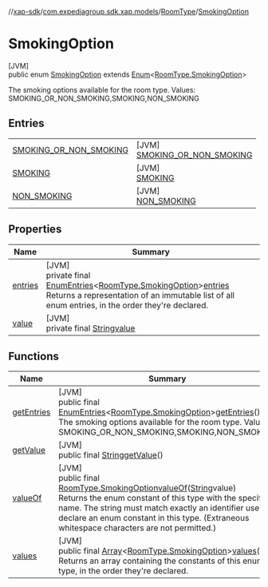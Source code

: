 //[xap-sdk](../../../../index.md)/[com.expediagroup.sdk.xap.models](../../index.md)/[RoomType](../index.md)/[SmokingOption](index.md)

# SmokingOption

[JVM]\
public enum [SmokingOption](index.md) extends [Enum](https://docs.oracle.com/javase/8/docs/api/java/lang/Enum.html)&lt;[RoomType.SmokingOption](index.md)&gt;

The smoking options available for the room type. Values: SMOKING_OR_NON_SMOKING,SMOKING,NON_SMOKING

## Entries

| | |
|---|---|
| [SMOKING_OR_NON_SMOKING](-s-m-o-k-i-n-g_-o-r_-n-o-n_-s-m-o-k-i-n-g/index.md) | [JVM]<br>[SMOKING_OR_NON_SMOKING](-s-m-o-k-i-n-g_-o-r_-n-o-n_-s-m-o-k-i-n-g/index.md) |
| [SMOKING](-s-m-o-k-i-n-g/index.md) | [JVM]<br>[SMOKING](-s-m-o-k-i-n-g/index.md) |
| [NON_SMOKING](-n-o-n_-s-m-o-k-i-n-g/index.md) | [JVM]<br>[NON_SMOKING](-n-o-n_-s-m-o-k-i-n-g/index.md) |

## Properties

| Name | Summary |
|---|---|
| [entries](index.md#-85774464%2FProperties%2F699445674) | [JVM]<br>private final [EnumEntries](https://kotlinlang.org/api/latest/jvm/stdlib/kotlin.enums/-enum-entries/index.html)&lt;[RoomType.SmokingOption](index.md)&gt;[entries](index.md#-85774464%2FProperties%2F699445674)<br>Returns a representation of an immutable list of all enum entries, in the order they're declared. |
| [value](index.md#-1518982529%2FProperties%2F699445674) | [JVM]<br>private final [String](https://docs.oracle.com/javase/8/docs/api/java/lang/String.html)[value](index.md#-1518982529%2FProperties%2F699445674) |

## Functions

| Name | Summary |
|---|---|
| [getEntries](get-entries.md) | [JVM]<br>public final [EnumEntries](https://kotlinlang.org/api/latest/jvm/stdlib/kotlin.enums/-enum-entries/index.html)&lt;[RoomType.SmokingOption](index.md)&gt;[getEntries](get-entries.md)()<br>The smoking options available for the room type. Values: SMOKING_OR_NON_SMOKING,SMOKING,NON_SMOKING |
| [getValue](get-value.md) | [JVM]<br>public final [String](https://docs.oracle.com/javase/8/docs/api/java/lang/String.html)[getValue](get-value.md)() |
| [valueOf](value-of.md) | [JVM]<br>public final [RoomType.SmokingOption](index.md)[valueOf](value-of.md)([String](https://docs.oracle.com/javase/8/docs/api/java/lang/String.html)value)<br>Returns the enum constant of this type with the specified name. The string must match exactly an identifier used to declare an enum constant in this type. (Extraneous whitespace characters are not permitted.) |
| [values](values.md) | [JVM]<br>public final [Array](https://kotlinlang.org/api/latest/jvm/stdlib/kotlin/-array/index.html)&lt;[RoomType.SmokingOption](index.md)&gt;[values](values.md)()<br>Returns an array containing the constants of this enum type, in the order they're declared. |
